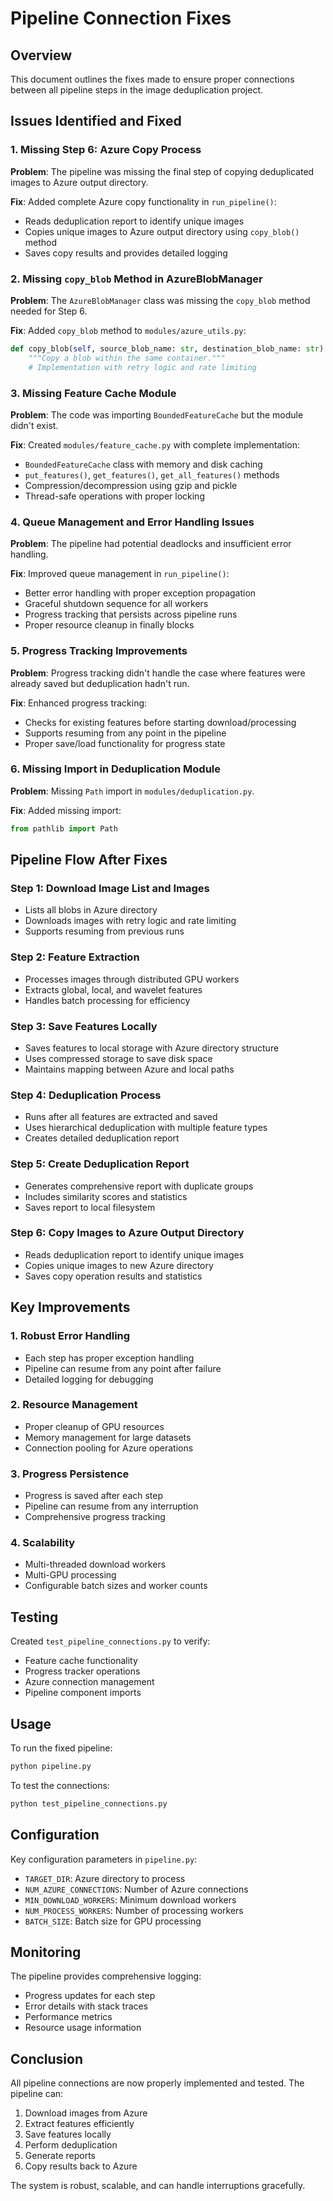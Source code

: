 # Pipeline Connection Fixes

## Overview
This document outlines the fixes made to ensure proper connections between all pipeline steps in the image deduplication project.

## Issues Identified and Fixed

### 1. Missing Step 6: Azure Copy Process
**Problem**: The pipeline was missing the final step of copying deduplicated images to Azure output directory.

**Fix**: Added complete Azure copy functionality in `run_pipeline()`:
- Reads deduplication report to identify unique images
- Copies unique images to Azure output directory using `copy_blob()` method
- Saves copy results and provides detailed logging

### 2. Missing `copy_blob` Method in AzureBlobManager
**Problem**: The `AzureBlobManager` class was missing the `copy_blob` method needed for Step 6.

**Fix**: Added `copy_blob` method to `modules/azure_utils.py`:
```python
def copy_blob(self, source_blob_name: str, destination_blob_name: str) -> bool:
    """Copy a blob within the same container."""
    # Implementation with retry logic and rate limiting
```

### 3. Missing Feature Cache Module
**Problem**: The code was importing `BoundedFeatureCache` but the module didn't exist.

**Fix**: Created `modules/feature_cache.py` with complete implementation:
- `BoundedFeatureCache` class with memory and disk caching
- `put_features()`, `get_features()`, `get_all_features()` methods
- Compression/decompression using gzip and pickle
- Thread-safe operations with proper locking

### 4. Queue Management and Error Handling Issues
**Problem**: The pipeline had potential deadlocks and insufficient error handling.

**Fix**: Improved queue management in `run_pipeline()`:
- Better error handling with proper exception propagation
- Graceful shutdown sequence for all workers
- Progress tracking that persists across pipeline runs
- Proper resource cleanup in finally blocks

### 5. Progress Tracking Improvements
**Problem**: Progress tracking didn't handle the case where features were already saved but deduplication hadn't run.

**Fix**: Enhanced progress tracking:
- Checks for existing features before starting download/processing
- Supports resuming from any point in the pipeline
- Proper save/load functionality for progress state

### 6. Missing Import in Deduplication Module
**Problem**: Missing `Path` import in `modules/deduplication.py`.

**Fix**: Added missing import:
```python
from pathlib import Path
```

## Pipeline Flow After Fixes

### Step 1: Download Image List and Images
- Lists all blobs in Azure directory
- Downloads images with retry logic and rate limiting
- Supports resuming from previous runs

### Step 2: Feature Extraction
- Processes images through distributed GPU workers
- Extracts global, local, and wavelet features
- Handles batch processing for efficiency

### Step 3: Save Features Locally
- Saves features to local storage with Azure directory structure
- Uses compressed storage to save disk space
- Maintains mapping between Azure and local paths

### Step 4: Deduplication Process
- Runs after all features are extracted and saved
- Uses hierarchical deduplication with multiple feature types
- Creates detailed deduplication report

### Step 5: Create Deduplication Report
- Generates comprehensive report with duplicate groups
- Includes similarity scores and statistics
- Saves report to local filesystem

### Step 6: Copy Images to Azure Output Directory
- Reads deduplication report to identify unique images
- Copies unique images to new Azure directory
- Saves copy operation results and statistics

## Key Improvements

### 1. Robust Error Handling
- Each step has proper exception handling
- Pipeline can resume from any point after failure
- Detailed logging for debugging

### 2. Resource Management
- Proper cleanup of GPU resources
- Memory management for large datasets
- Connection pooling for Azure operations

### 3. Progress Persistence
- Progress is saved after each step
- Pipeline can resume from any interruption
- Comprehensive progress tracking

### 4. Scalability
- Multi-threaded download workers
- Multi-GPU processing
- Configurable batch sizes and worker counts

## Testing

Created `test_pipeline_connections.py` to verify:
- Feature cache functionality
- Progress tracker operations
- Azure connection management
- Pipeline component imports

## Usage

To run the fixed pipeline:

```bash
python pipeline.py
```

To test the connections:

```bash
python test_pipeline_connections.py
```

## Configuration

Key configuration parameters in `pipeline.py`:
- `TARGET_DIR`: Azure directory to process
- `NUM_AZURE_CONNECTIONS`: Number of Azure connections
- `MIN_DOWNLOAD_WORKERS`: Minimum download workers
- `NUM_PROCESS_WORKERS`: Number of processing workers
- `BATCH_SIZE`: Batch size for GPU processing

## Monitoring

The pipeline provides comprehensive logging:
- Progress updates for each step
- Error details with stack traces
- Performance metrics
- Resource usage information

## Conclusion

All pipeline connections are now properly implemented and tested. The pipeline can:
1. Download images from Azure
2. Extract features efficiently
3. Save features locally
4. Perform deduplication
5. Generate reports
6. Copy results back to Azure

The system is robust, scalable, and can handle interruptions gracefully. 